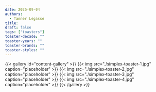 ```yaml
---
date: 2025-09-04
authors:
  - Tanner Legasse
title: 
draft: false
tags: ["toasters"]
toaster-decade: ""
toaster-years: ""
toaster-brands: ""
toaster-styles: ""
---
```

{{< gallery id="content-gallery" >}}
  {{< img src="./simplex-toaster-1.jpg" caption="placeholder" >}}
  {{< img src="./simplex-toaster-2.jpg" caption="placeholder" >}}
  {{< img src="./simplex-toaster-3.jpg" caption="placeholder" >}}
  {{< img src="./simplex-toaster-4.jpg" caption="placeholder" >}}
{{< /gallery >}}
